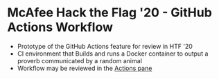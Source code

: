 # McAfee Hack the Flag '20 - GitHub Actions Workflow


  - Prototype of the GitHub Actions feature for review in HTF '20
  - CI environment that Builds and runs a Docker container to output a proverb communicated by a random animal
  - Workflow may be reviewed in the [Actions pane](https://github.com/siddharths2710/animal-say/actions)
